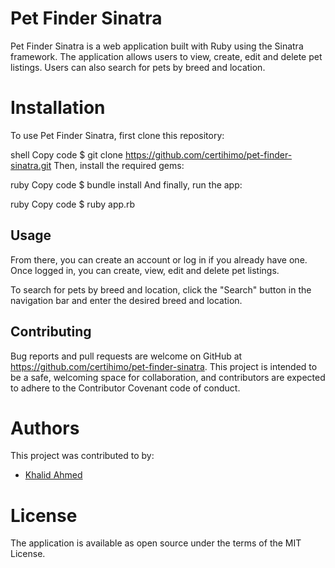 # Pet Finder Sinatra
Pet Finder Sinatra is a web application built with Ruby using the Sinatra framework. The application allows users to view, create, edit and delete pet listings. Users can also search for pets by breed and location.

# Installation
To use Pet Finder Sinatra, first clone this repository:

shell
Copy code
$ git clone https://github.com/certihimo/pet-finder-sinatra.git
Then, install the required gems:

ruby
Copy code
$ bundle install
And finally, run the app:

ruby
Copy code
$ ruby app.rb
## Usage
From there, you can create an account or log in if you already have one. Once logged in, you can create, view, edit and delete pet listings.

To search for pets by breed and location, click the "Search" button in the navigation bar and enter the desired breed and location.

## Contributing
Bug reports and pull requests are welcome on GitHub at https://github.com/certihimo/pet-finder-sinatra. This project is intended to be a safe, welcoming space for collaboration, and contributors are expected to adhere to the Contributor Covenant code of conduct.

# Authors
This project was contributed to by:
- [Khalid Ahmed](https://github.com/certihmo)

# License
The application is available as open source under the terms of the MIT License.